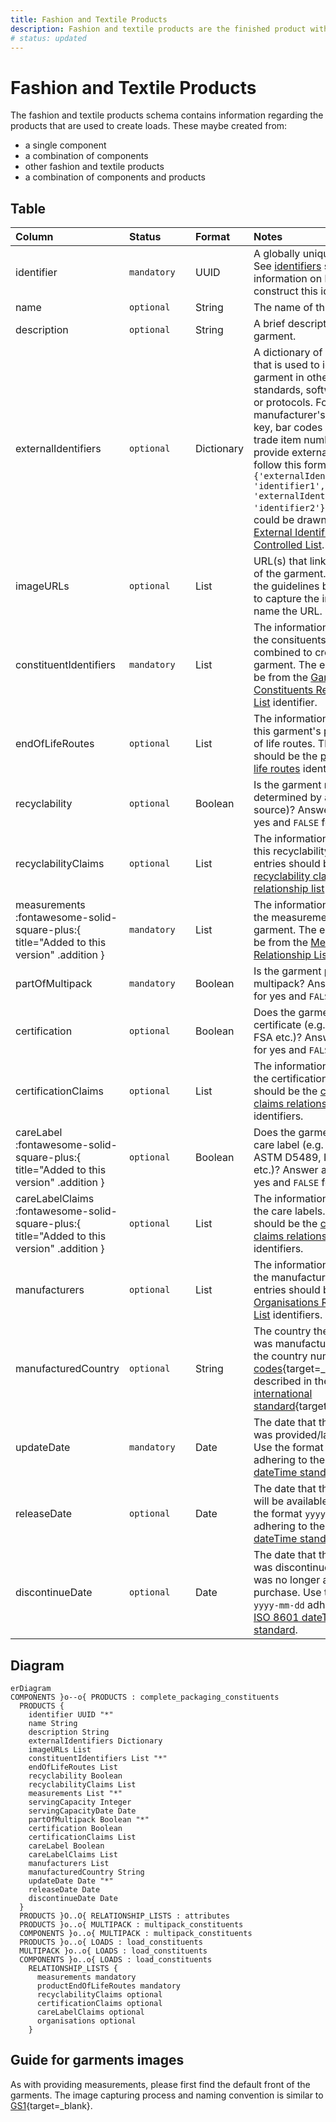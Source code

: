 ```yaml
---
title: Fashion and Textile Products
description: Fashion and textile products are the finished product within OSTFD.
# status: updated
---
```


# Fashion and Textile Products

The fashion and textile products schema contains information regarding the products that are used to create loads. These maybe created from:

 - a single component 
 - a combination of components
 - other fashion and textile products
 - a combination of components and products

## Table
|Column|<div style="width:90px">Status</div>|Format|Notes|
|:-|:-|:-|:-|
|identifier|`mandatory`|UUID|A globally unique identifier. See [identifiers](../identifiers/index.md) section for information on how to construct this identifier|
|name|`optional`|String|The name of this garment.|
|description|`optional`|String|A brief description of this garment.|
|externalIdentifiers|`optional`|Dictionary|A dictionary of identifiers that is used to identify the garment in other data standards, software systems or protocols. For example: manufacturer's own primary key, bar codes or global trade item number (gtin). To provide external identifiers follow this format. `{'externalIdentifierName1': 'identifier1', 'externalIdentifierName2': 'identifier2'}`. The entries could be drawn from the [External Identifiers Controlled List](../controlled-lists/external-identifiers.md).|
|imageURLs|`optional`|List|URL(s) that links to a picture of the garment. Please see the guidelines below on how to capture the image and name the URL.|
|constituentIdentifiers|`mandatory`|List|The information regarding the consituents that are combined to create this garment. The entries should be from the [Garment Constituents Relationship List](../constituent-lists/product-constituents.md) identifier.|
|endOfLifeRoutes|`optional`|List|The information regarding this garment's proposed end of life routes. The entries should be the [product end of life routes](../relationship-lists/product-end-of-life-routes.md) identifiers.|
|recyclability|`optional`|Boolean|Is the garment recyclable (as determined by a reputable source)? Answer as: `TRUE` for yes and `FALSE` for no.|
|recyclabilityClaims|`optional`|List|The information regarding this recyclability claims. The entries should be the [recyclability claims relationship list](../relationship-lists/recyclability-claims.md) identifiers.|
measurements :fontawesome-solid-square-plus:{ title="Added to this version" .addition }|`mandatory`|List|The information regarding the measurements of the garment. The entries should be from the [Measurements Relationship List](../relationship-lists/measurements.md).|
|partOfMultipack|`mandatory`|Boolean|Is the garment part of a multipack? Answer as: `TRUE` for yes and `FALSE` for no.|
|certification|`optional`|Boolean|Does the garment have a certificate (e.g. FSC, REACH, FSA etc.)? Answer as: `TRUE` for yes and `FALSE` for no.|
|certificationClaims|`optional`|List|The information regarding the certifications. The entries should be the [certification claims relationship list](../relationship-lists/certification-claims.md) identifiers.|
|careLabel :fontawesome-solid-square-plus:{ title="Added to this version" .addition }|`optional`|Boolean|Does the garment have a care label (e.g. GINETEX, ASTM D5489, ISO 20471 etc.)? Answer as: `TRUE` for yes and `FALSE` for no.|
|careLabelClaims :fontawesome-solid-square-plus:{ title="Added to this version" .addition }|`optional`|List|The information regarding the care labels. The entries should be the [care label claims relationship list](../relationship-lists/care-label-claims.md) identifiers.|
|manufacturers|`optional`|List|The information regarding the manufacturer(s). The entries should be the [Organisations Relationship List](../relationship-lists/organisations.md) identifiers.|
|manufacturedCountry|`optional`|String|The country the component was manufactured in. Use the country numeric [ISO codes](https://www.iso.org/obp/ui/#search){target=_blank} as described in the [ISO 3166 international standard](https://www.iso.org/iso-3166-country-codes.html){target=_blank}.|
|updateDate|`mandatory`|Date|The date that the garment was provided/last updated. Use the format `yyyy-mm-dd` adhering to the [ISO 8601 dateTime standard](https://www.iso.org/iso-8601-date-and-time-format.html).|
|releaseDate|`optional`|Date|The date that the garment will be available to use. Use the format `yyyy-mm-dd` adhering to the [ISO 8601 dateTime standard](https://www.iso.org/iso-8601-date-and-time-format.html).|
|discontinueDate|`optional`|Date|The date that the garment was discontinued, meaning it was no longer available for purchase. Use the format `yyyy-mm-dd` adhering to the [ISO 8601 dateTime standard](https://www.iso.org/iso-8601-date-and-time-format.html).|

## Diagram

``` mermaid
erDiagram
COMPONENTS }o--o{ PRODUCTS : complete_packaging_constituents
  PRODUCTS {
    identifier UUID "*"
    name String
    description String
    externalIdentifiers Dictionary
    imageURLs List
    constituentIdentifiers List "*"
    endOfLifeRoutes List
    recyclability Boolean
    recyclabilityClaims List
    measurements List "*"
    servingCapacity Integer
    servingCapacityDate Date
    partOfMultipack Boolean "*"
    certification Boolean
    certificationClaims List
    careLabel Boolean
    careLabelClaims List
    manufacturers List
    manufacturedCountry String
    updateDate Date "*"
    releaseDate Date
    discontinueDate Date
  }
  PRODUCTS }O..O{ RELATIONSHIP_LISTS : attributes
  PRODUCTS }o..o{ MULTIPACK : multipack_constituents
  COMPONENTS }o..o{ MULTIPACK : multipack_constituents
  PRODUCTS }o..o{ LOADS : load_constituents
  MULTIPACK }o..o{ LOADS : load_constituents
  COMPONENTS }o..o{ LOADS : load_constituents
    RELATIONSHIP_LISTS {
      measurements mandatory
      productEndOfLifeRoutes mandatory
      recyclabilityClaims optional
      certificationClaims optional
      careLabelClaims optional
      organisations optional
    }
```

## Guide for garments images
As with providing measurements, please first find the default front of the garments. The image capturing process and naming convention is similar to [GS1](https://www.gs1.org/standards/gs1-product-image-specification-standard/current-standard#1-Introduction){target=_blank}. 
